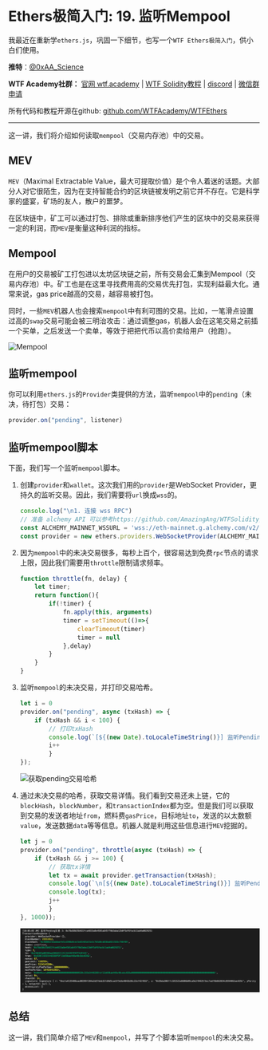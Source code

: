 # Ethers极简入门: 19. 监听Mempool

我最近在重新学`ethers.js`，巩固一下细节，也写一个`WTF Ethers极简入门`，供小白们使用。

**推特**：[@0xAA_Science](https://twitter.com/0xAA_Science)

**WTF Academy社群：** [官网 wtf.academy](https://wtf.academy) | [WTF Solidity教程](https://github.com/AmazingAng/WTFSolidity) | [discord](https://discord.wtf.academy) | [微信群申请](https://docs.google.com/forms/d/e/1FAIpQLSe4KGT8Sh6sJ7hedQRuIYirOoZK_85miz3dw7vA1-YjodgJ-A/viewform?usp=sf_link)

所有代码和教程开源在github: [github.com/WTFAcademy/WTFEthers](https://github.com/WTFAcademy/WTFEthers)

-----

这一讲，我们将介绍如何读取`mempool`（交易内存池）中的交易。

## MEV

`MEV`（Maximal Extractable Value，最大可提取价值）是个令人着迷的话题。大部分人对它很陌生，因为在支持智能合约的区块链被发明之前它并不存在。它是科学家的盛宴，矿场的友人，散户的噩梦。

在区块链中，矿工可以通过打包、排除或重新排序他们产生的区块中的交易来获得一定的利润，而`MEV`是衡量这种利润的指标。

## Mempool

在用户的交易被矿工打包进以太坊区块链之前，所有交易会汇集到Mempool（交易内存池）中。矿工也是在这里寻找费用高的交易优先打包，实现利益最大化。通常来说，gas price越高的交易，越容易被打包。

同时，一些`MEV`机器人也会搜索`mempool`中有利可图的交易。比如，一笔滑点设置过高的`swap`交易可能会被三明治攻击：通过调整gas，机器人会在这笔交易之前插一个买单，之后发送一个卖单，等效于把把代币以高价卖给用户（抢跑）。

![Mempool](./img/19-1.png)

## 监听mempool

你可以利用`ethers.js`的`Provider`类提供的方法，监听`mempool`中的`pending`（未决，待打包）交易：

```js
provider.on("pending", listener)
```

## 监听mempool脚本

下面，我们写一个监听`mempool`脚本。

1. 创建`provider`和`wallet`。这次我们用的`provider`是WebSocket Provider，更持久的监听交易。因此，我们需要将`url`换成`wss`的。

    ```js
    console.log("\n1. 连接 wss RPC")
    // 准备 alchemy API 可以参考https://github.com/AmazingAng/WTFSolidity/blob/main/Topics/Tools/TOOL04_Alchemy/readme.md 
    const ALCHEMY_MAINNET_WSSURL = 'wss://eth-mainnet.g.alchemy.com/v2/oKmOQKbneVkxgHZfibs-iFhIlIAl6HDN';
    const provider = new ethers.providers.WebSocketProvider(ALCHEMY_MAINNET_WSSURL);
    ```

2. 因为`mempool`中的未决交易很多，每秒上百个，很容易达到免费`rpc`节点的请求上限，因此我们需要用`throttle`限制请求频率。

    ```js
    function throttle(fn, delay) {
        let timer;
        return function(){
            if(!timer) {
                fn.apply(this, arguments)
                timer = setTimeout(()=>{
                    clearTimeout(timer)
                    timer = null
                },delay)
            }
        }
    }
    ```

3. 监听`mempool`的未决交易，并打印交易哈希。

    ```js
    let i = 0
    provider.on("pending", async (txHash) => {
        if (txHash && i < 100) {
            // 打印txHash
            console.log(`[${(new Date).toLocaleTimeString()}] 监听Pending交易 ${i}: ${txHash} \r`);
            i++
            }
    });
    ```
    ![获取pending交易哈希](./img/19-2.png)

4. 通过未决交易的哈希，获取交易详情。我们看到交易还未上链，它的`blockHash`，`blockNumber`，和`transactionIndex`都为空。但是我们可以获取到交易的发送者地址`from`，燃料费`gasPrice`，目标地址`to`，发送的以太数额`value`，发送数据`data`等等信息。机器人就是利用这些信息进行`MEV`挖掘的。

    ```js
    let j = 0
    provider.on("pending", throttle(async (txHash) => {
        if (txHash && j >= 100) {
            // 获取tx详情
            let tx = await provider.getTransaction(txHash);
            console.log(`\n[${(new Date).toLocaleTimeString()}] 监听Pending交易 ${j}: ${txHash} \r`);
            console.log(tx);
            j++
            }
    }, 1000));
    ```
    ![获取交易详情](./img/19-3.png)

## 总结

这一讲，我们简单介绍了`MEV`和`mempool`，并写了个脚本监听`mempool`的未决交易。
